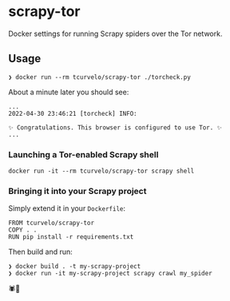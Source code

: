 # scrapy-tor

Docker settings for running Scrapy spiders over the Tor network.

## Usage

    ❯ docker run --rm tcurvelo/scrapy-tor ./torcheck.py

About a minute later you should see:

    ...
    2022-04-30 23:46:21 [torcheck] INFO:

    ✨ Congratulations. This browser is configured to use Tor. ✨
    ...

### Launching a Tor-enabled Scrapy shell

    docker run -it --rm tcurvelo/scrapy-tor scrapy shell

### Bringing it into your Scrapy project

Simply extend it in your `Dockerfile`:

    FROM tcurvelo/scrapy-tor
    COPY . .
    RUN pip install -r requirements.txt

Then build and run:

    ❯ docker build . -t my-scrapy-project
    ❯ docker run -it my-scrapy-project scrapy crawl my_spider

🕷️🧅
